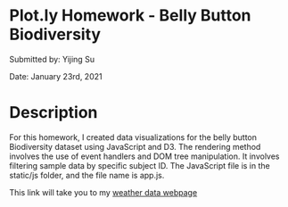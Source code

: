 # **Plot.ly Homework - Belly Button Biodiversity**

Submitted by: Yijing Su

Date: January 23rd, 2021


# **Description** 

For this homework, I created data visualizations for the belly button Biodiversity dataset using JavaScript and D3. The rendering method involves the use of event handlers and DOM tree manipulation. It involves filtering sample data by specific subject ID. The JavaScript file is in the static/js folder, and the file name is app.js.

This link will take you to my [weather data webpage](https://dearsu520.github.io/Bootcamp_Web_Homework/)
